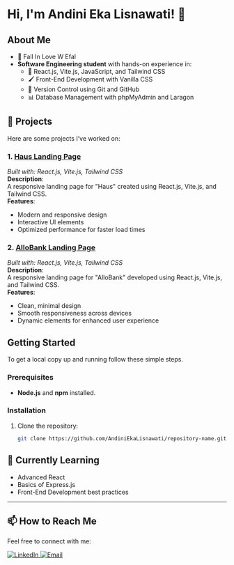 # Hi, I'm Andini Eka Lisnawati! 👋

## About Me
- 💖 Fall In Love W Efal
- **Software Engineering student** with hands-on experience in:
   - 🌟 React.js, Vite.js, JavaScript, and Tailwind CSS
   - 🖌️ Front-End Development with Vanilla CSS
   - 🔄 Version Control using Git and GitHub
   - 📊 Database Management with phpMyAdmin and Laragon

## 💼 Projects
Here are some projects I’ve worked on:

### 1. **[Haus Landing Page](#)**  
   _Built with: React.js, Vite.js, Tailwind CSS_  
   **Description**:  
   A responsive landing page for "Haus" created using React.js, Vite.js, and Tailwind CSS.  
   **Features**:  
   - Modern and responsive design  
   - Interactive UI elements  
   - Optimized performance for faster load times

### 2. **[AlloBank Landing Page](#)**  
   _Built with: React.js, Vite.js, Tailwind CSS_  
   **Description**:  
   A responsive landing page for "AlloBank" developed using React.js, Vite.js, and Tailwind CSS.  
   **Features**:  
   - Clean, minimal design  
   - Smooth responsiveness across devices  
   - Dynamic elements for enhanced user experience

## Getting Started

To get a local copy up and running follow these simple steps.

### Prerequisites
- **Node.js** and **npm** installed.

### Installation
1. Clone the repository:
   ```bash
   git clone https://github.com/AndiniEkaLisnawati/repository-name.git


## 🌱 Currently Learning
- Advanced React  
- Basics of Express.js 
- Front-End Development best practices  

---

## 📫 How to Reach Me
Feel free to connect with me:
<p align="left">
  <a href="https://www.linkedin.com/in/andini-eka-lisnawati-464556280/">
    <img src="https://img.icons8.com/color/48/000000/linkedin.png" alt="LinkedIn"/>
  </a>
  <a href="mailto:andiniekalisnawatililis2@gmail.com">
    <img src="https://img.shields.io/badge/Email-D14836?style=social&logo=gmail" alt="Email"/>
  </a>
</p>

